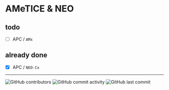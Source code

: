 # AMeTICE & NEO

## todo
- [ ] APC / ``AMx``

## already done
- [x] APC / ``NEO-Cx``

---
![GitHub contributors](https://img.shields.io/github/contributors/inspe-master-meef-neo/ametice)
![GitHub commit activity](https://img.shields.io/github/commit-activity/y/inspe-master-meef-neo/ametice)
![GitHub last commit](https://img.shields.io/github/last-commit/inspe-master-meef-neo/ametice)

